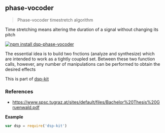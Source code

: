 <a name="module_phase-vocoder"></a>

## phase-vocoder
> Phase-vocoder timestretch algorithm

Time stretching means altering the duration of a signal without changing its pitch

[![npm install dsp-phase-vocoder](https://nodei.co/npm/dsp-phase-vocoder.png?mini=true)](https://npmjs.org/package/dsp-phase-vocoder/)

The essential idea is to build two fnctions (analyze and
synthesize) which are intended to work as a tightly coupled set. Between
these two function calls, however, any number of manipulations can be
performed to obtain the desired effects

This is part of [dsp-kit](https://github.com/oramics/dsp-kit)

### References

- https://www.spsc.tugraz.at/sites/default/files/Bachelor%20Thesis%20Gruenwald.pdf

**Example**  
```js
var dsp = require('dsp-kit')
```
